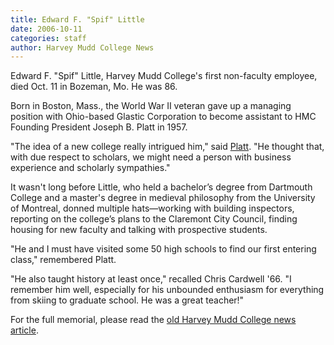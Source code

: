 ```yaml
---
title: Edward F. "Spif" Little
date: 2006-10-11
categories: staff
author: Harvey Mudd College News
---
```

Edward F. "Spif" Little, Harvey Mudd College's first non-faculty employee, died Oct. 11 in Bozeman, Mo. He was 86.

Born in Boston, Mass., the World War II veteran gave up a managing position with Ohio-based Glastic Corporation to become assistant to HMC Founding President Joseph B. Platt in 1957.

"The idea of a new college really intrigued him," said [Platt](/2012-07-10/joseph-platt.html). "He thought that, with due respect to scholars, we might need a person with business experience and scholarly sympathies."

It wasn't long before Little, who held a bachelor’s degree from Dartmouth College and a master's degree in medieval philosophy from the University of Montreal, donned multiple hats—working with building inspectors, reporting on the college’s plans to the Claremont City Council, finding housing for new faculty and talking with prospective students.

"He and I must have visited some 50 high schools to find our first entering class," remembered Platt.

"He also taught history at least once," recalled Chris Cardwell '66. "I remember him well, especially for his unbounded enthusiasm for everything from skiing to graduate school. He was a great teacher!"

For the full memorial, please read the [old Harvey Mudd College news article](https://www.hmc.edu/non-wp-sites/old-news/SpifLittle.php).

